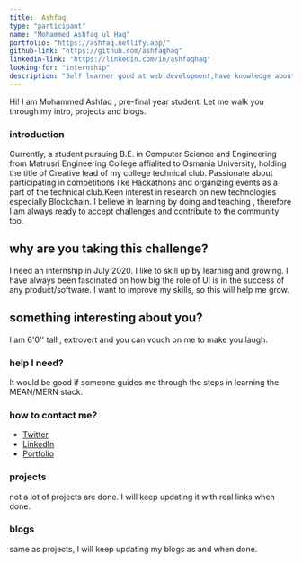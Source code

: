 ```yaml
---
title:  Ashfaq
type: "participant"
name: "Mohammed Ashfaq ul Haq"
portfolio: "https://ashfaq.netlify.app/"
github-link: "https://github.com/ashfaqhaq"
linkedin-link: "https://linkedin.com/in/ashfaqhaq"
looking-for: "internship"
description: "Self learner good at web development,have knowledge about Blockchain."
---
```


Hi! I am Mohammed Ashfaq , pre-final year student. Let me walk you through my intro, projects and blogs.

### introduction

Currently, a student pursuing B.E. in Computer Science and Engineering from Matrusri Engineering College affialited to Osmania University, holding the title of Creative lead of my college technical club.
Passionate about participating in competitions like Hackathons and organizing events as a part of the technical club.Keen interest in research on new technologies especially Blockchain.
I believe in learning by doing and teaching , therefore I am always ready to accept challenges and contribute to the community too.

## why are you taking this challenge?

I need an internship in July 2020.
I like to skill up by learning and growing.
I have always been fascinated on how big the role of UI is in the success of any product/software.
I want to improve my skills, so this will help me grow.

## something interesting about you?

I am 6'0'' tall , extrovert and you can vouch on me to make you laugh.

### help I need?

It would be good if someone guides me through the steps in learning the MEAN/MERN stack.

### how to contact me?

- [Twitter](https://twitter.com/ashfaq_ul)
- [LinkedIn](https://linkedin.com/in/ashfaqhaq)
- [Portfolio](https://ashfaq.netlify.app/)


### projects

not a lot of projects are done. I will keep updating it with real links when done.

### blogs

same as projects, I will keep updating my blogs as and when done.
